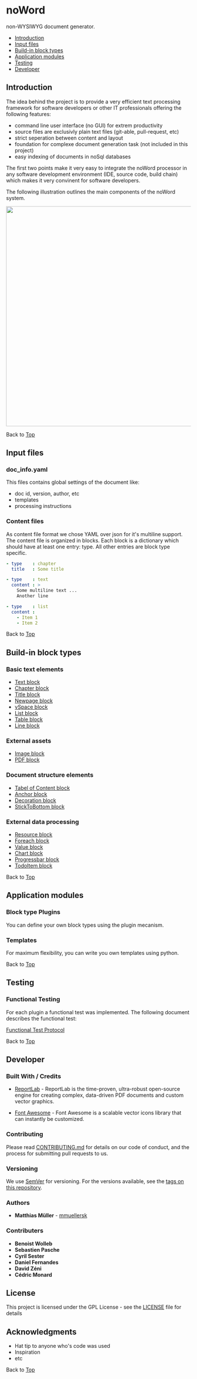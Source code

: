 # <a name="top"></a> noWord
non-WYSIWYG document generator.
* [Introduction](#intro)
* [Input files](#input)
* [Build-in block types](#blocks)
* [Application modules](#modules)
* [Testing](#tests)
* [Developer](#dev)

## <a name="intro"></a> Introduction
The idea behind the project is to provide a very efficient text processing
framework for software developers or other IT professionals offering the following features:
  * command line user interface (no GUI) for extrem productivity
  * source files are exclusivly plain text files (git-able, pull-request, etc)
  * strict seperation between content and layout
  * foundation for complexe document generation task (not included in this project)
  * easy indexing of documents in noSql databases

The first two points make it very easy to integrate the noWord processor in any
software development environment (IDE, source code, build chain) which
makes it very convinent for software developers.

The following illustration outlines the main components of the noWord system.

<img src="./images/overview.png" width="600" />

Back to [Top](#top)

## <a name="input"></a> Input files

### doc_info.yaml
This files contains global settings of the document like:
* doc id, version, author, etc
* templates
* processing instructions

### Content files
As content file format we chose YAML over json for it's multiline support.
The content file is organized in blocks. Each block is a dictionary which should have
at least one entry: type. All other entries are block type specific.

```YAML
- type    : chapter
  title   : Some title

- type    : text
  content : >
    Some multiline text ...
    Another line

- type    : list
  content :
    - Item 1
    - Item 2
```

Back to [Top](#top)

## <a name="blocks"></a> Build-in block types

### <a name="block_basic"></a> Basic text elements

* [Text block](noWord/plugins/TextBlock/manual.md#manual)
* [Chapter block](noWord/plugins/ChapterBlock/manual.md#manual)
* [Title block](noWord/plugins/TitleBlock/manual.md#manual)
* [Newpage block](noWord/plugins/NewpageBlock/manual.md#manual)
* [vSpace block](noWord/plugins/VSpaceBlock/manual.md#manual)
* [List block](noWord/plugins/ListBlock/manual.md#manual)
* [Table block](noWord/plugins/TableBlock/manual.md#manual)
* [Line block](noWord/plugins/LineBlock/manual.md#manual)

### <a name="block_external"></a> External assets
* [Image block](noWord/plugins/ImageBlock/manual.md#manual)
* [PDF block](noWord/plugins/PDFBlock/manual.md#manual)

### <a name="block_structure"></a> Document structure elements
* [Tabel of Content block](noWord/plugins/TOCBlock/manual.md#manual)
* [Anchor block](noWord/plugins/AnchorBlock/manual.md#manual)
* [Decoration block](noWord/plugins/DecorationBlock/manual.md#manual)
* [StickToBottom block](noWord/plugins/StickToBottomBlock/manual.md#manual)

### <a name="block_data"></a> External data processing
* [Resource block](noWord/plugins/ResourceBlock/manual.md#manual)
* [Foreach block](noWord/plugins/ForeachBlock/manual.md#manual)
* [Value block](noWord/plugins/ValueBlock/manual.md#manual)
* [Chart block](noWord/plugins/ChartBlock/manual.md#manual)
* [Progressbar block](noWord/plugins/ProgressBarBlock/manual.md#manual)
* [TodoItem block](noWord/plugins/TodoItemBlock/manual.md#manual)

Back to [Top](#top)

## <a name="modules"></a> Application modules

### Block type Plugins
You can define your own block types using the plugin mecanism.

### Templates
For maximum flexibility, you can write you own templates using python.

Back to [Top](#top)

## <a name="tests"></a> Testing

### Functional Testing
For each plugin a functional test was implemented. The following document
describes the functional test:

[Functional Test Protocol](/doc/FTP_noWord_1.pdf)

Back to [Top](#top)

## <a name="dev"></a> Developer

### Built With / Credits

* [ReportLab](http://www.reportlab.com/opensource/) - ReportLab is the time-proven,
ultra-robust open-source engine for creating complex,
data-driven PDF documents and custom vector graphics.

* [Font Awesome](http://fontawesome.io/) - Font Awesome is a scalable vector icons library that can instantly be customized.

### Contributing

Please read [CONTRIBUTING.md](https://gist.github.com/PurpleBooth/b24679402957c63ec426) for
details on our code of conduct, and the process for submitting pull requests to us.

### Versioning

We use [SemVer](http://semver.org/) for versioning. For the versions available, see the [tags on this repository](https://github.com/symbios-orthopedics/noWord/tags).

### Authors

* **Matthias Müller** - [mmuellersk](https://github.com/mmuellersk)

### Contributers

* **Benoist Wolleb**
* **Sebastien Pasche**
* **Cyril Sester**
* **Daniel Fernandes**
* **David Zéni**
* **Cédric Monard**


## License

This project is licensed under the GPL License - see the [LICENSE](LICENSE) file for details

## Acknowledgments

* Hat tip to anyone who's code was used
* Inspiration
* etc

Back to [Top](#top)
